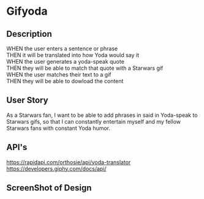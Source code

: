 # Gifyoda
## Description
WHEN the user enters a sentence or phrase <br/>
THEN it will be translated into how Yoda would say it <br/>
WHEN the user generates a yoda-speak quote <br/>
THEN they will be able to match that quote with a Starwars gif <br/>
WHEN the user matches their text to a gif <br/>
THEN they will be able to dowload the content <br/>

## User Story
As a Starwars fan, I want to be able to add phrases in said in Yoda-speak to Starwars gifs, so that I can constantly entertain myself and my fellow Starwars fans with constant Yoda humor.



## API's 
https://rapidapi.com/orthosie/api/yoda-translator <br/>
https://developers.giphy.com/docs/api/




## ScreenShot of Design
